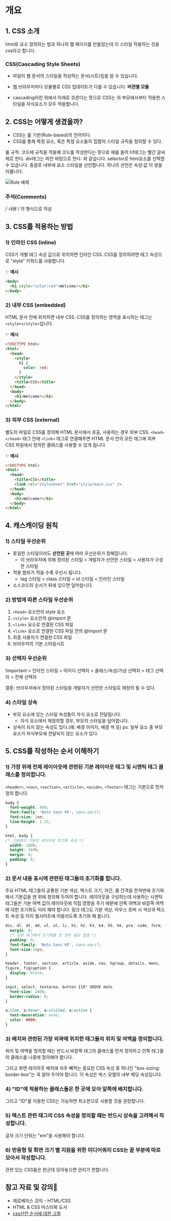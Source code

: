 # 개요

## 1. CSS 소개

html로 요소 정의하는 법과 하나의 웹 페이지를 만들었는데 이 스타일 적용하는 것을 css라고 합니다.

### CSS(Cascading Style Sheets)

- 파일이 웹 문서의 스타일을 작성하는 문서(시트)임을 알 수 있습니다. 
- 웹 브라우저마다 모듈별로 CSS 업데이트가 다를 수 있습니다. **버젼별 모듈**

- cascading이란 위에서 아래로 흐른다는 뜻으로 CSS는 위 부모에서부터 적용한 스타일을 자식요소가 모두 적용합니다.

## 2. CSS는 어떻게 생겼을까?

- CSS는 룰 기반(Rule-based)의 언어이다.
- CSS를 통해 특정 요소, 혹은 특정 요소들의 집합의 스타일 규칙을 정의할 수 있다.

룰 규칙: 코드에 규칙을 적용해 코드를 작성한다는 뜻으로 예를 들어 h1태그는 빨간 글씨체로 한다. div태그는 파란 바탕으로 한다. 와 같습니다.
selector로 html요소를 선택할 수 있습니다. 중괄호 내부에 요소 스타일을 선언합니다. 하나의 선언은 속성:값 이 쌍을 이룹니다.

![Rule 예제](./images/tagExp.png)

### 주석(Comments)

**/* 내용 */** 의 형식으로 작성

## 3. CSS를 적용하는 방법

### 1) 인라인 CSS (inline)

CSS가 개별 태그 속성 값으로 위치하면 인라인 CSS. CSS를 정의하려면 태그 속성으로 "style" 키워드를 사용합니다.

✨ **예시**

```html
<body>
  <h1 style="color:red">Welcome!</h1>
</body>
```

### 2) 내부 CSS (embedded)

HTML 문서 안에 위치하면 내부 CSS. CSS를 정의하는 영역을 표시하는 태그는 `<style></style>`입니다.

✨ **예시**

```html
<!DOCTYPE html>
<html>
  <head>
    <style>
      h1 {
        color: red;
      }
    </style>
    <title>CSS</title>
  </head>
  <body>
    <h1>Welcome!</h1>
  </body>
</html>
```



### 3) 외부 CSS (external)

별도의 파일로 CSS를 정의해 HTML 문서에서 호출, 사용하는 경우 외부 CSS. `<head></head>` 태그 안에 `<link>` 태그로 연결해주면 HTML 문서 안의 모든 태그에 외부 CSS 파일에서 정의한 클래스를 사용할 수 있게 됩니다.

✨ **예시**

```html
<!DOCTYPE html>
<html>
  <head>
    <title>CSS</title>
    <link rel="stylesheet" href="style/main.css" />
  </head>
  <body>
    <h1>Welcome!</h1>
  </body>
</html>
```

## 4. 캐스캐이딩 원칙

### 1) 스타일 우선순위

- 동일한 스타일이라도 **선언된 곳**에 따라 우선순위가 정해집니다.
  - 이 브라우저에 의해 정의된 스타일 < 개발자가 선언한 스타일 < 사용자가 구성한 스타일
- 적용 범위가 적을 수록 우선시 됩니다.
  - tag 스타일 < class 스타일 < id 스타일 < 인라인 스타일
- 소스코드의 순서가 뒤에 있으면 덮어씁니다.

### 2) 방법에 따른 스타일 우선순위
1) `<head>` 요소안의 style 요소
2) `<style>` 요소안의 @import 문
3) `<link>` 요소로 연결된 CSS 파일
4) `<link>` 요소로 연결한 CSS 파일 안의 @import 문
5) 최종 사용자가 연결한 CSS 파일
6) 브라우저의 기본 스타일시트


### 3) 선택자 우선순위
!important > 인라인 스타일 > 아이디 선택자 > 클래스/속성/가상 선택자 > 태그 선택자 > 전체 선택자

결론: 브라우저에서 정의된 스타일을 개발자가 선언한 스타일로 재정의 될 수 있다.

### 4) 스타일 상속

- 부모 요소에 있는 스타일 속성들이 자식 요소로 전달됩니다.
  - 자식 요소에서 재정의할 경우, 부모의 스타일을 덮어씁니다.
- 상속이 되지 않는 속성도 있다.(예: 배경 이미지, 배경 색 등)
  ps. 일부 요소 중 부모요소가 자식부모에 전달되지 않는 요소가 있다.


## 5. CSS를 작성하는 순서 이해하기 
### 1) 가장 위에 전체 레이아웃에 관련된 기본 레이아웃 태그 및 시멘틱 태그 클래스를 정의합니다.
`<header>`, `<nav>`, `<section>`, `<article>`, `<aside>`, `<footer>` 태그는 기본으로 먼저 정의 합니다. 

```css
body {
  font-weight: 400;
  font-family: 'Noto Sans KR', sans-serif;
  font-size: 1em;
  line-height: 1.25;
}

html, body {
/* 기본중의 기본인 레이아웃 초기화 속성 */
  width: 100%;
  height: 100%;
  margin: 0;
  padding: 0;
}

```

### 2) 문서 내용 표시에 관련된 태그들의 초기화를 합니다.
주요 HTML 태그들의 공통된 기본 색상, 텍스트 크기, 자간, 줄 간격을 한꺼번에 초기화해서 기본값을 맨 위에 정의해 두어야 합니다. 레이아웃을 구성하는데 사용하는 시멘틱 태그들은 기본 여백 값이 레이아웃에 직접 영향을 주기 때문에 안쪽 여백과 바깥쪽 여백에 대한 초기화도 미리 해야 합니다. 링크 태그도 기본 색상, 마우스 호버 시 색상과 텍스트 속성 등 미리 웹사이트에 어울리도록 초기화 해 둡니다.

```css
div, dl, dt, dd, ul, ol, li, h1, h2, h3, h4, h5, h6, pre, code, form, fieldset, legend, input, textarea, p, blockquote, th, td, figure {
  margin: 0;
  /* 상위 태그에서 초기화를 한 경우 필요 없음 */
  padding: 0;
  font-family: 'Noto Sans KR', sans-serif;
  font-size:16px;
}

header, footer, section, article, aside, nav, hgroup, details, menu,
figure, figcaption {
  display: block;
}

input, select, textarea, button {10" SROVE moto
  font-size: 100%;
  border-radius: 0;
}

a:link, a:hover, a:visited, a:active {
  text-decoration: none;
  color: #000;
}
```


### 3) 배치와 관련된 가장 외곽에 위치한 태그들의 위치 및 여백을 정의합니다.
위치 및 여백을 정의할 때는 반드시 바깥쪽 태그의 클래스를 먼저 정의하고 안쪽 태그들의 클래스를 나중에 정의해야 합니다. 

그리고 화면 레이아웃 배치에 자주 빼먹는 중요한 CSS 속성 중 하나인 "box-sizing: border-box"는 꼭 알아 두어야 합니다. 이 속성은 박스 모델의 내부 패딩 속성입니다.


### 4) "ID"에 적용하는 클래스들은 한 곳에 모아 앞쪽에 배치합니다. 
그리고 "ID"를 이용한 CSS는 가능하면 최소한으로 사용할 것을 권장합니다.

### 5) 텍스트 관련 태그의 CSS 속성을 정의할 때는 반드시 상속을 고려해서 작성합니다.
글자 크기 단위는 "em"을 사용해야 합니다. 

### 6) 반응형 및 화면 크기 별 지원을 위한 미디어쿼리 CSS는 끝 부분에 따로 모아서 작성합니다. 
관련 있는 CSS들은 한군데 모아놓으면 관리가 편합니다. 



## 참고 자료 및 강의📑

- 제로베이스 강의 - HTML/CSS
- HTML & CSS 마스터북 도서
- [css선언 순서에 대한 고찰](https://moo-you.tistory.com/21)